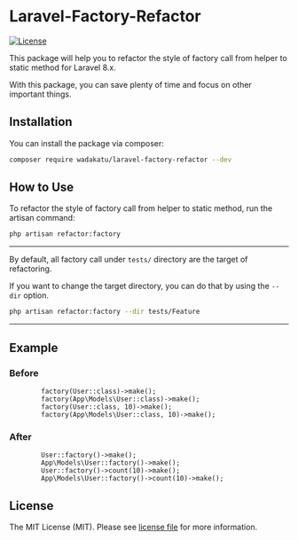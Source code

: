 # Laravel-Factory-Refactor

[![License](https://img.shields.io/badge/license-MIT-blue.svg)](https://github.com/wadakatu/laravel-factory-refactor/blob/main/LICENSE)

This package will help you to refactor the style of factory call from helper to static method for Laravel 8.x.

With this package, you can save plenty of time and focus on other important things.

## Installation

You can install the package via composer:

```bash
composer require wadakatu/laravel-factory-refactor --dev
```

## How to Use

To refactor the style of factory call from helper to static method, run the artisan command:

```bash
php artisan refactor:factory
```

---

By default, all factory call under `tests/` directory are the target of refactoring.

If you want to change the target directory, you can do that by using the `--dir` option.

```bash
php artisan refactor:factory --dir tests/Feature
```

---

## Example

### Before
```phpt
        factory(User::class)->make();
        factory(App\Models\User::class)->make();
        factory(User::class, 10)->make();
        factory(App\Models\User::class, 10)->make();
```
### After
```phpt
        User::factory()->make();
        App\Models\User::factory()->make();
        User::factory()->count(10)->make();
        App\Models\User::factory()->count(10)->make();
```

## License

The MIT License (MIT). Please see [license file](LICENSE.md) for more information.
